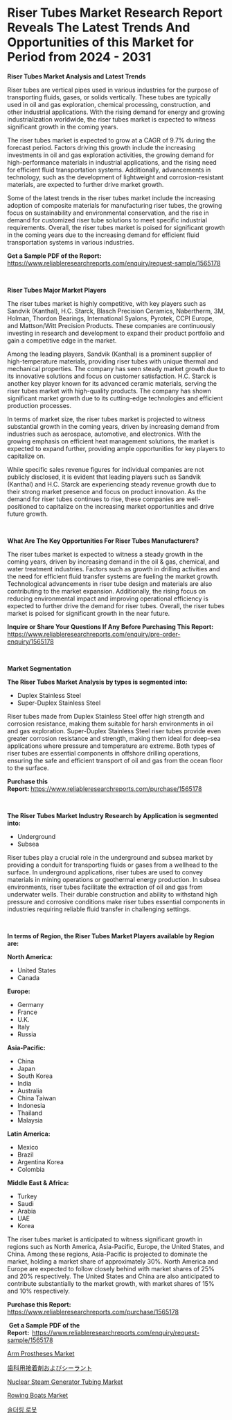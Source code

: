 <p><h1>Riser Tubes Market Research Report Reveals The Latest Trends And Opportunities of this Market for Period from 2024 - 2031</h1></p><p><strong>Riser Tubes Market Analysis and Latest Trends</strong></p>
<p><p>Riser tubes are vertical pipes used in various industries for the purpose of transporting fluids, gases, or solids vertically. These tubes are typically used in oil and gas exploration, chemical processing, construction, and other industrial applications. With the rising demand for energy and growing industrialization worldwide, the riser tubes market is expected to witness significant growth in the coming years.</p><p>The riser tubes market is expected to grow at a CAGR of 9.7% during the forecast period. Factors driving this growth include the increasing investments in oil and gas exploration activities, the growing demand for high-performance materials in industrial applications, and the rising need for efficient fluid transportation systems. Additionally, advancements in technology, such as the development of lightweight and corrosion-resistant materials, are expected to further drive market growth.</p><p>Some of the latest trends in the riser tubes market include the increasing adoption of composite materials for manufacturing riser tubes, the growing focus on sustainability and environmental conservation, and the rise in demand for customized riser tube solutions to meet specific industrial requirements. Overall, the riser tubes market is poised for significant growth in the coming years due to the increasing demand for efficient fluid transportation systems in various industries.</p></p>
<p><strong>Get a Sample PDF of the Report:&nbsp;</strong> <a href="https://www.reliableresearchreports.com/enquiry/request-sample/1565178">https://www.reliableresearchreports.com/enquiry/request-sample/1565178</a></p>
<p>&nbsp;</p>
<p><strong>Riser Tubes Major Market Players</strong></p>
<p><p>The riser tubes market is highly competitive, with key players such as Sandvik (Kanthal), H.C. Starck, Blasch Precision Ceramics, Nabertherm, 3M, Holman, Thordon Bearings, International Syalons, Pyrotek, CCPI Europe, and Mattson/Witt Precision Products. These companies are continuously investing in research and development to expand their product portfolio and gain a competitive edge in the market.</p><p>Among the leading players, Sandvik (Kanthal) is a prominent supplier of high-temperature materials, providing riser tubes with unique thermal and mechanical properties. The company has seen steady market growth due to its innovative solutions and focus on customer satisfaction. H.C. Starck is another key player known for its advanced ceramic materials, serving the riser tubes market with high-quality products. The company has shown significant market growth due to its cutting-edge technologies and efficient production processes.</p><p>In terms of market size, the riser tubes market is projected to witness substantial growth in the coming years, driven by increasing demand from industries such as aerospace, automotive, and electronics. With the growing emphasis on efficient heat management solutions, the market is expected to expand further, providing ample opportunities for key players to capitalize on.</p><p>While specific sales revenue figures for individual companies are not publicly disclosed, it is evident that leading players such as Sandvik (Kanthal) and H.C. Starck are experiencing steady revenue growth due to their strong market presence and focus on product innovation. As the demand for riser tubes continues to rise, these companies are well-positioned to capitalize on the increasing market opportunities and drive future growth.</p></p>
<p>&nbsp;</p>
<p><strong>What Are The Key Opportunities For Riser Tubes Manufacturers?</strong></p>
<p><p>The riser tubes market is expected to witness a steady growth in the coming years, driven by increasing demand in the oil & gas, chemical, and water treatment industries. Factors such as growth in drilling activities and the need for efficient fluid transfer systems are fueling the market growth. Technological advancements in riser tube design and materials are also contributing to the market expansion. Additionally, the rising focus on reducing environmental impact and improving operational efficiency is expected to further drive the demand for riser tubes. Overall, the riser tubes market is poised for significant growth in the near future.</p></p>
<p><strong>Inquire or Share Your Questions If Any Before Purchasing This Report:</strong> <a href="https://www.reliableresearchreports.com/enquiry/pre-order-enquiry/1565178">https://www.reliableresearchreports.com/enquiry/pre-order-enquiry/1565178</a></p>
<p>&nbsp;</p>
<p><strong>Market Segmentation</strong></p>
<p><strong>The Riser Tubes Market Analysis by types is segmented into:</strong></p>
<p><ul><li>Duplex Stainless Steel</li><li>Super-Duplex Stainless Steel</li></ul></p>
<p><p>Riser tubes made from Duplex Stainless Steel offer high strength and corrosion resistance, making them suitable for harsh environments in oil and gas exploration. Super-Duplex Stainless Steel riser tubes provide even greater corrosion resistance and strength, making them ideal for deep-sea applications where pressure and temperature are extreme. Both types of riser tubes are essential components in offshore drilling operations, ensuring the safe and efficient transport of oil and gas from the ocean floor to the surface.</p></p>
<p><strong>Purchase this Report:&nbsp;</strong><a href="https://www.reliableresearchreports.com/purchase/1565178">https://www.reliableresearchreports.com/purchase/1565178</a></p>
<p>&nbsp;</p>
<p><strong>The Riser Tubes Market Industry Research by Application is segmented into:</strong></p>
<p><ul><li>Underground</li><li>Subsea</li></ul></p>
<p><p>Riser tubes play a crucial role in the underground and subsea market by providing a conduit for transporting fluids or gases from a wellhead to the surface. In underground applications, riser tubes are used to convey materials in mining operations or geothermal energy production. In subsea environments, riser tubes facilitate the extraction of oil and gas from underwater wells. Their durable construction and ability to withstand high pressure and corrosive conditions make riser tubes essential components in industries requiring reliable fluid transfer in challenging settings.</p></p>
<p>&nbsp;</p>
<p><strong>In terms of Region, the Riser Tubes Market Players available by Region are:</strong></p>
<p>
    <p> <strong> North America: </strong>
        <ul>
            <li>United States</li>
            <li>Canada</li>
        </ul>
        </p> 
    <p> <strong> Europe: </strong>
        <ul>
            <li>Germany</li>
            <li>France</li>
            <li>U.K.</li>
            <li>Italy</li>
            <li>Russia</li>
        </ul>
        </p> 
    <p> <strong> Asia-Pacific: </strong>
        <ul>
            <li>China</li>
            <li>Japan</li>
            <li>South Korea</li>
            <li>India</li>
            <li>Australia</li>
            <li>China Taiwan</li>
            <li>Indonesia</li>
            <li>Thailand</li>
            <li>Malaysia</li>
        </ul>
        </p> 
    <p> <strong> Latin America: </strong>
        <ul>
            <li>Mexico</li>
            <li>Brazil</li>
            <li>Argentina Korea</li>
            <li>Colombia</li>
        </ul>
        </p> 
    <p> <strong> Middle East & Africa: </strong>
        <ul>
            <li>Turkey</li>
            <li>Saudi</li>
            <li>Arabia</li>
            <li>UAE</li>
            <li>Korea</li>
        </ul>
    </p>
    </p>
<p><p>The riser tubes market is anticipated to witness significant growth in regions such as North America, Asia-Pacific, Europe, the United States, and China. Among these regions, Asia-Pacific is projected to dominate the market, holding a market share of approximately 30%. North America and Europe are expected to follow closely behind with market shares of 25% and 20% respectively. The United States and China are also anticipated to contribute substantially to the market growth, with market shares of 15% and 10% respectively.</p></p>
<p><strong>Purchase this Report: </strong><a href="https://www.reliableresearchreports.com/purchase/1565178">https://www.reliableresearchreports.com/purchase/1565178</a></p>
<p>&nbsp;<strong>Get a Sample PDF of the Report:&nbsp;&nbsp;</strong><a href="https://www.reliableresearchreports.com/enquiry/request-sample/1565178">https://www.reliableresearchreports.com/enquiry/request-sample/1565178</a></p>
<p><strong></strong></p>
<p><p><a href="https://issuu.com/reportprime-2/docs/arm-prostheses-market-size-2030.pptx">Arm Prostheses Market</a></p><p><a href="https://github.com/bucuel854722/Market-Research-Report-List-1/blob/main/5297976190292.md">歯科用接着剤およびシーラント</a></p><p><a href="https://github.com/Airanohannonzb68e5pb53oc1/Market-Research-Report-List-1/blob/main/nuclear-steam-generator-tubing-market.md">Nuclear Steam Generator Tubing Market</a></p><p><a href="https://issuu.com/reportprime-2/docs/rowing-boats-market-size-2030.pptx">Rowing Boats Market</a></p><p><a href="https://github.com/bvubpqd5241630/Market-Research-Report-List-1/blob/main/7548272190166.md">솔더링 로봇</a></p></p>